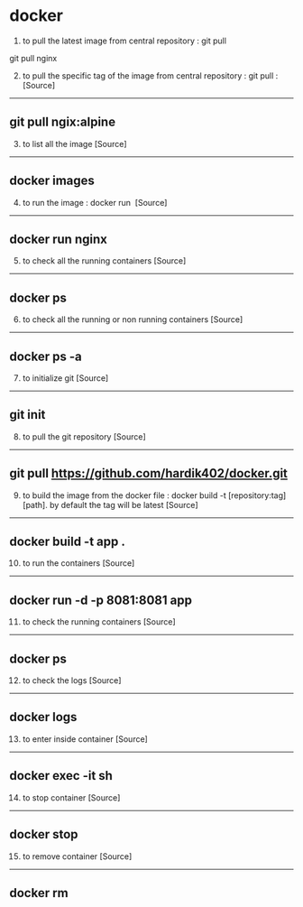 # docker
1. to pull the latest image from central repository : git pull <image name>

git pull nginx

2. to pull the specific tag of the image from central repository : git pull <image name>:<tag>
[Source]
----
git pull ngix:alpine
----
3. to list all the image
[Source]
----
docker images
----
4. to run the image : docker run <image name>
[Source]
----
docker run nginx
----
5. to check all the running containers
[Source]
----
docker ps
----
6. to check all the running or non running containers
[Source]
----
docker ps -a
----
7. to initialize git 
[Source]
----
git init
----
8. to pull the git repository
[Source]
----
git pull https://github.com/hardik402/docker.git
----
9. to build the image from the docker file : docker build -t [repository:tag] [path]. by default the tag will be latest
[Source]
----
docker build -t app .
----
10. to run the containers 
[Source]
----
docker run -d -p 8081:8081 app
----
11. to check the running containers
[Source]
----
docker ps
----
12. to check the logs
[Source]
----
docker logs <containerID or container name>
----
13. to enter inside container 
[Source]
----
docker exec -it <containerID> sh
----
14. to stop container
[Source]
----
docker stop <containerID>
----
15. to remove container
[Source]
----
docker rm <containerID>
----
